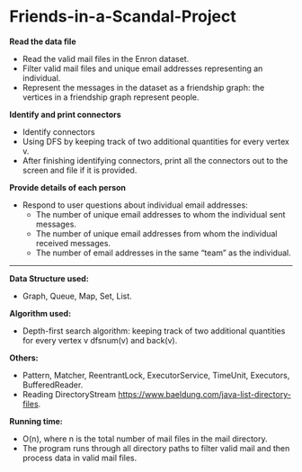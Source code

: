 # Friends-in-a-Scandal-Project

**Read the data file**

- Read the valid mail files in the Enron dataset.
- Filter valid mail files and unique email addresses representing an individual.
- Represent the messages in the dataset as a friendship graph: the vertices in a friendship graph represent people.

**Identify and print connectors**

- Identify connectors
- Using DFS by keeping track of two additional quantities for every vertex v.
- After finishing identifying connectors, print all the connectors out to the screen and file if it is provided.

**Provide details of each person**

- Respond to user questions about individual email addresses: 
  - The number of unique email addresses to whom the individual sent messages.
  - The number of unique email addresses from whom the individual received messages.
  - The number of email addresses in the same “team” as the individual.

______________________

**Data Structure used:**

- Graph, Queue, Map, Set, List.

**Algorithm used:**

- Depth-first search algorithm: keeping track of two additional quantities for every vertex v dfsnum(v) and back(v).

**Others:**

- Pattern, Matcher, ReentrantLock, ExecutorService, TimeUnit, Executors, BufferedReader.
- Reading DirectoryStream https://www.baeldung.com/java-list-directory-files.

**Running time:**
- O(n), where n is the total number of mail files in the mail directory.
- The program runs through all directory paths to filter valid mail and then process data in valid mail files.
